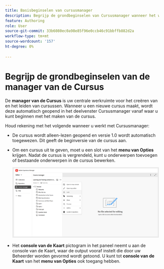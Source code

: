 ```yaml
---
title: Basisbeginselen van cursusmanager
description: Begrijp de grondbeginselen van Cursusmanager wanneer het werken met het Leren en de inhoud van de Opleiding in Adobe Experience Manager Guides.
feature: Authoring
role: User
source-git-commit: 33b6080ec0a98e85f96e0ccb46c91bbffb882d2a
workflow-type: tm+mt
source-wordcount: '157'
ht-degree: 0%

---
```


# Begrijp de grondbeginselen van de manager van de Cursus

De **manager van de Cursus** is uw centrale werkruimte voor het creëren van en het leiden van cursussen. Wanneer u een nieuwe cursus maakt, wordt deze automatisch geopend in het deelvenster Cursusmanager vanaf waar u kunt beginnen met het maken van de cursus.

Houd rekening met het volgende wanneer u werkt met Cursusmanager:

- De cursus wordt alleen-lezen geopend en versie 1.0 wordt automatisch toegewezen. Dit geeft de beginversie van de cursus aan.
- Om een cursus uit te geven, moet u een slot van het **menu van Opties** krijgen. Nadat de cursus is vergrendeld, kunt u onderwerpen toevoegen of bestaande onderwerpen in de cursus bewerken.

  ![](assets/course-manager-lock-course.png)
- Het **console van de Kaart** pictogram in het paneel neemt u aan de console van de Kaart, waar de output vooraf instelt die door uw Beheerder worden gevormd wordt getoond. U kunt tot **console van de Kaart** van het **menu van Opties** ook toegang hebben.
